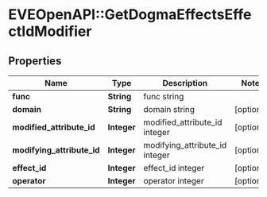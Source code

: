 # EVEOpenAPI::GetDogmaEffectsEffectIdModifier

## Properties
Name | Type | Description | Notes
------------ | ------------- | ------------- | -------------
**func** | **String** | func string | 
**domain** | **String** | domain string | [optional] 
**modified_attribute_id** | **Integer** | modified_attribute_id integer | [optional] 
**modifying_attribute_id** | **Integer** | modifying_attribute_id integer | [optional] 
**effect_id** | **Integer** | effect_id integer | [optional] 
**operator** | **Integer** | operator integer | [optional] 



